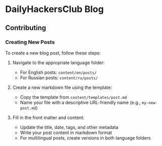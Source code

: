 # DailyHackersClub Blog

## Contributing

### Creating New Posts

To create a new blog post, follow these steps:

1. Navigate to the appropriate language folder:
   - For English posts: `content/en/posts/`
   - For Russian posts: `content/ru/posts/`

2. Create a new markdown file using the template:
   - Copy the template from `content/templates/post.md`
   - Name your file with a descriptive URL-friendly name (e.g., `my-new-post.md`)

3. Fill in the front matter and content:
   - Update the title, date, tags, and other metadata
   - Write your post content in markdown format
   - For multilingual posts, create versions in both language folders